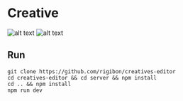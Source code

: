 # Creative

![alt text](https://img.shields.io/badge/dynamic/json?url=https%3A%2F%2Frender-deploy-status-latest-b0hq.onrender.com%2Fsrv-cpkrqsfsc6pc73f3fsk0&query=%24.status&style=for-the-badge&label=server%20deployment)
![alt text](https://img.shields.io/badge/dynamic/json?url=https%3A%2F%2Frender-deploy-status-latest-b0hq.onrender.com%2Fsrv-cpkro34f7o1s73cv8s7g&query=%24.status&style=for-the-badge&label=frontend%20deployment)

## Run

`git clone https://github.com/rigibon/creatives-editor`\
`cd creatives-editor && cd server && npm install`\
`cd .. && npm install`\
`npm run dev`
